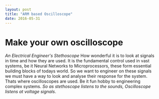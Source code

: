 ```yaml
---
layout: post
title: "ARM based Oscilloscope"
date: 2016-05-31
---
```


Make your own oscilloscope
===
_An Electrical Engineer's Stethoscope_
How wonderful it is to look at signals in time and how they are used. It is the fundamental control used in vast systems, be it Neural Networks to Microprocessors, these form essential building blocks of todays world.
So we want to engineer on these signals we must have a way to look and analyse their response for the system. Thats where oscilloscopes are used. Be it fun hobby to engineering complex systems.
_So as stethoscope listens to the sounds, Oscilloscope listens at voltage signals_.
